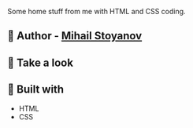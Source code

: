 Some home stuff from me with HTML and CSS coding.


## :boy: Author - [Mihail Stoyanov](https://github.com/warhorse778)


## :eyes: Take a look


## :construction_worker: Built with

- HTML
- CSS



